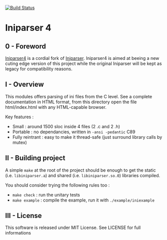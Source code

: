 [![Build Status](https://travis-ci.org/touilleMan/iniparser4.svg?branch=master)](https://travis-ci.org/touilleMan/iniparser4)

# Iniparser 4 #

## 0 - Foreword

[Iniparser4](https://github.com/touilleMan/iniparser4) is a cordial
fork of [Iniparser](https://github.com/ndevilla/iniparser).
Iniparser4 is aimed at beeing a new cuting edge version of this
project while the original Iniparser will be kept as legacy for
compatibility reasons.

## I - Overview

This modules offers parsing of ini files from the C level.
See a complete documentation in HTML format, from this directory
open the file html/index.html with any HTML-capable browser.

Key features :

 - Small : around 1500 sloc inside 4 files (2 .c and 2 .h)
 - Portable : no dependancies, written in `-ansi -pedantic` C89
 - Fully reintrant : easy to make it thread-safe (just surround
   library calls by mutex)

## II - Building project

A simple `make` at the root of the project should be enough to get the static
(i.e. `libiniparser.a`) and shared (i.e. `libiniparser.so.0`) libraries compiled.

You should consider trying the following rules too :

 - `make check` : run the unitary tests
 - `make example` : compile the example, run it with `./example/iniexample`

## III - License

This software is released under MIT License.
See LICENSE for full informations
